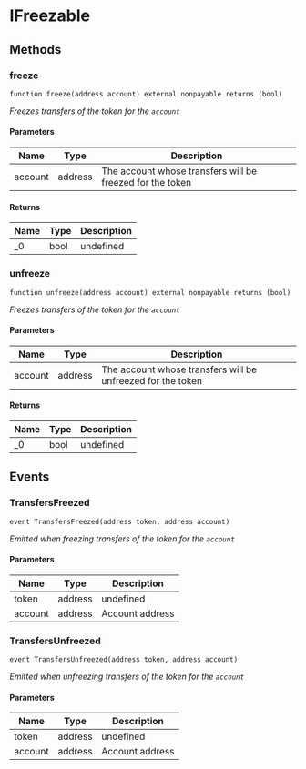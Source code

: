 # IFreezable









## Methods

### freeze

```solidity
function freeze(address account) external nonpayable returns (bool)
```



*Freezes transfers of the token for the `account`*

#### Parameters

| Name | Type | Description |
|---|---|---|
| account | address | The account whose transfers will be freezed for the token |

#### Returns

| Name | Type | Description |
|---|---|---|
| _0 | bool | undefined |

### unfreeze

```solidity
function unfreeze(address account) external nonpayable returns (bool)
```



*Freezes transfers of the token for the `account`*

#### Parameters

| Name | Type | Description |
|---|---|---|
| account | address | The account whose transfers will be unfreezed for the token |

#### Returns

| Name | Type | Description |
|---|---|---|
| _0 | bool | undefined |



## Events

### TransfersFreezed

```solidity
event TransfersFreezed(address token, address account)
```



*Emitted when freezing transfers of the token for the `account`*

#### Parameters

| Name | Type | Description |
|---|---|---|
| token  | address | undefined |
| account  | address | Account address |

### TransfersUnfreezed

```solidity
event TransfersUnfreezed(address token, address account)
```



*Emitted when unfreezing transfers of the token for the `account`*

#### Parameters

| Name | Type | Description |
|---|---|---|
| token  | address | undefined |
| account  | address | Account address |



